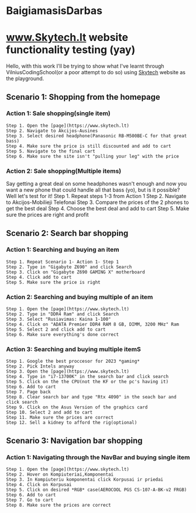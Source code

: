 # BaigiamasisDarbas

# www.Skytech.lt website functionality testing (yay)

Hello, with this work I'll be trying to show what I've learnt through VilniusCodingSchool(or a poor attempt to do so) using [Skytech](https://www.skytech.lt) website as the playground.

## Scenario 1: Shopping from the homepage

### Action 1: Sale shopping(single item)
	Step 1. Open the [page](https://www.skytech.lt)
	Step 2. Navigate to Akcijos-Ausines
	Step 3. Select desired headphone(Panasonic RB-M500BE-C for that great bass)
	Step 4. Make sure the price is still discounted and add to cart
	Step 5. Navigate to the final cart
	Step 6. Make sure the site isn't "pulling your leg" with the price
### Action 2: Sale shopping(Multiple items)
Say getting a great deal on some headphones wasn't enough and now you want a new phone that could handle all that bass (yo), but is it possible? Well let's test for it!
	Step 1. Repeat steps 1-3 from Action 1
	Step 2. Navigate to Akcijos-Mobilieji Telefonai
	Step 3. Compare the prices of the 2 phones to get the best deal
	Step 4. Choose the best deal and add to cart
	Step 5. Make sure the prices are right and profit

## Scenario 2: Search bar shopping
### Action 1: Searching and buying an item
	Step 1. Repeat Scenario 1- Action 1- Step 1
	Step 2. Type in "Gigabyte Z690" and click Search
	Step 3. Click on "Gigabyte Z690 GAMING X" motherboard
	Step 4. Click add to cart
	Step 5. Make sure the price is right
### Action 2: Searching and buying multiple of an item
	Step 1. Open the [page](https://www.skytech.lt)
	Step 2. Type in "DDR4 Ram" and click Search
	Step 3. Select "Rusiavimas: Kaina 1-100"
	Step 4. Click on "ADATA Premier DDR4 RAM 8 GB, DIMM, 3200 MHz" Ram
	Step 5. Select 2 and click add to cart
	Step 6. Make sure everything's done correct
### Action 3: Searching and buying multiple itemS
	Step 1. Google the best proccesor for 2023 *gaming*
	Step 2. Pick Intels anyway
	Step 3. Open the [page](https://www.skytech.lt)
	Step 4. Type in "i7-13700K" in the search bar and click search
	Step 5. Click on the the CPU(not the KF or the pc's having it)
	Step 6. Add to cart
	Step 7. Page back
	Step 8. Clear search bar and type "Rtx 4090" in the seach bar and click search
	Step 9. Click on the Asus Version of the graphics card
	Step 10. Select 2 and add to cart
	Step 11. Make sure the prices are correct
	Step 12. Sell a kidney to afford the rig(optional)


## Scenario 3: Navigation bar shopping
### Action 1: Navigating through the NavBar and buying single item
	Step 1. Open the [page](https://www.skytech.lt)
	Step 2. Hover on Kompiuteriai,Komponentai
	Step 3. In Kompiuteriu komponentai click Korpusai ir priedai
	Step 4. Click on Korpusai
	Step 5. Click on desired *RGB* case(AEROCOOL PGS CS-107-A-BK-v2 FRGB)
	Step 6. Add to cart
	Step 7. Go to cart
	Step 8. Make sure the prices are correct
